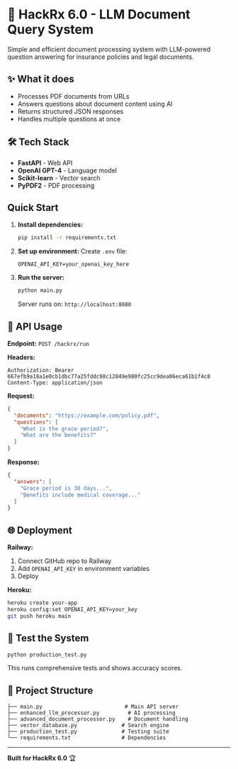 # 🚀 HackRx 6.0 - LLM Document Query System

Simple and efficient document processing system with LLM-powered question answering for insurance policies and legal documents.

## ✨ What it does

- Processes PDF documents from URLs
- Answers questions about document content using AI
- Returns structured JSON responses
- Handles multiple questions at once

## 🛠️ Tech Stack

- **FastAPI** - Web API
- **OpenAI GPT-4** - Language model
- **Scikit-learn** - Vector search
- **PyPDF2** - PDF processing

##  Quick Start

1. **Install dependencies:**
   ```bash
   pip install -r requirements.txt
   ```

2. **Set up environment:**
   Create `.env` file:
   ```
   OPENAI_API_KEY=your_openai_key_here
   ```

3. **Run the server:**
   ```bash
   python main.py
   ```
   Server runs on: `http://localhost:8080`

## 📡 API Usage

**Endpoint:** `POST /hackrx/run`

**Headers:**
```
Authorization: Bearer 667efb9a18a1e0cb1dbc77a25fddc98c12849e980fc25cc9dea06eca61b1f4c8
Content-Type: application/json
```

**Request:**
```json
{
  "documents": "https://example.com/policy.pdf",
  "questions": [
    "What is the grace period?",
    "What are the benefits?"
  ]
}
```

**Response:**
```json
{
  "answers": [
    "Grace period is 30 days...",
    "Benefits include medical coverage..."
  ]
}
```

## 🌐 Deployment

**Railway:**
1. Connect GitHub repo to Railway
2. Add `OPENAI_API_KEY` in environment variables
3. Deploy

**Heroku:**
```bash
heroku create your-app
heroku config:set OPENAI_API_KEY=your_key
git push heroku main
```

## 🧪 Test the System

```bash
python production_test.py
```
This runs comprehensive tests and shows accuracy scores.

## 📁 Project Structure

```
├── main.py                          # Main API server
├── enhanced_llm_processor.py         # AI processing
├── advanced_document_processor.py    # Document handling
├── vector_database.py              # Search engine
├── production_test.py              # Testing suite
└── requirements.txt                # Dependencies
```

---

**Built for HackRx 6.0** 🏆 